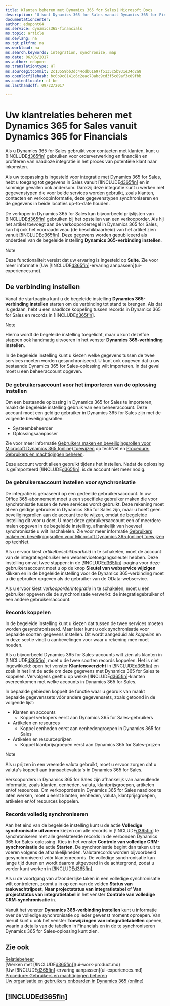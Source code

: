 ```yaml
---
title: Klanten beheren met Dynamics 365 for Sales| Microsoft Docs
description: "U kunt Dynamics 365 for Sales vanuit Dynamics 365 for Financials gebruiken om gegevens te koppelen en naadloze integratie en synchronisatie te hebben in het potentiële klant-naar-contanten proces."
documentationcenter: 
author: edupont04
ms.service: dynamics365-financials
ms.topic: article
ms.devlang: na
ms.tgt_pltfrm: na
ms.workload: na
ms.search.keywords: integration, synchronize, map
ms.date: 06/06/2017
ms.author: edupont
ms.translationtype: HT
ms.sourcegitcommit: 2c13559bb3dc44cdb61697f5135c5b931e34d2a8
ms.openlocfilehash: bc0b9c8141c6c2eac78abc9cd3f5c89af3c89fbb
ms.contentlocale: nl-be
ms.lasthandoff: 09/22/2017

---
```

# <a name="managing-your-customer-relationships-using-dynamics-365-for-sales-from-inside-dynamics-365-for-financials"></a>Uw klantrelaties beheren met Dynamics 365 for Sales vanuit Dynamics 365 for Financials
Als u Dynamics 365 for Sales gebruikt voor contacten met klanten, kunt u [!INCLUDE[d365fin](includes/d365fin_md.md)] gebruiken voor orderverwerking en financiën en profiteren van naadloze integratie in het proces van potentiële klant naar inkomsten.

Als uw toepassing is ingesteld voor integratie met Dynamics 365 for Sales, hebt u toegang tot gegevens in Sales vanuit [!INCLUDE[d365fin](includes/d365fin_md.md)] en in sommige gevallen ook andersom. Dankzij deze integratie kunt u werken met gegevenstypen die voor beide services worden gebruikt, zoals klanten, contacten en verkoopinformatie, deze gegevenstypen synchroniseren en de gegevens in beide locaties up-to-date houden.  

De verkoper in Dynamics 365 for Sales kan bijvoorbeeld prijslijsten van [!INCLUDE[d365fin](includes/d365fin_md.md)] gebruiken bij het opstellen van een verkooporder. Als hij het artikel toevoegt aan de verkooporderregel in Dynamics 365 for Sales, kan hij ook het voorraadniveau (de beschikbaarheid) van het artikel zien vanuit [!INCLUDE[d365fin](includes/d365fin_md.md)]. Deze gegevens worden gepubliceerd als onderdeel van de begeleide instelling **Dynamics 365-verbinding instellen**.  

> [!NOTE]  
>   Deze functionaliteit vereist dat uw ervaring is ingesteld op **Suite**. Zie voor meer informatie [Uw [!INCLUDE[d365fin](includes/d365fin_md.md)]-ervaring aanpassen](ui-experiences.md).  

## <a name="setting-up-the-connection"></a>De verbinding instellen
Vanaf de startpagina kunt u de begeleide instelling **Dynamics 365-verbinding instellen** starten om de verbinding tot stand te brengen. Als dat is gedaan, hebt u een naadloze koppeling tussen records in Dynamics 365 for Sales en records in [!INCLUDE[d365fin](includes/d365fin_md.md)].  

> [!NOTE]  
>   Hierna wordt de begeleide instelling toegelicht, maar u kunt dezelfde stappen ook handmatig uitvoeren in het venster **Dynamics 365-verbinding instellen**.

In de begeleide instelling kunt u kiezen welke gegevens tussen de twee services moeten worden gesynchroniseerd. U kunt ook opgeven dat u uw bestaande Dynamics 365 for Sales-oplossing wilt importeren. In dat geval moet u een beheeraccount opgeven.

### <a name="setting-up-the-user-account-for-importing-the-solution"></a>De gebruikersaccount voor het importeren van de oplossing instellen
Om een bestaande oplossing in Dynamics 365 for Sales te importeren, maakt de begeleide instelling gebruik van een beheeraccount. Deze account moet een geldige gebruiker in Dynamics 365 for Sales zijn met de volgende beveiligingsrollen:

* Systeembeheerder  
* Oplossingsaanpasser  

Zie voor meer informatie [Gebruikers maken en beveiligingsrollen voor Microsoft Dynamics 365 (online) toewijzen](https://technet.microsoft.com/library/jj191623.aspx) op techNet en [Procedure: Gebruikers en machtigingen beheren](ui-how-users-permissions.md).  

Deze account wordt alleen gebruikt tijdens het instellen. Nadat de oplossing is geïmporteerd [!INCLUDE[d365fin](includes/d365fin_md.md)], is de account niet meer nodig.

### <a name="setting-up-the-user-account-for-synchronization"></a>De gebruikersaccount instellen voor synchronisatie
De integratie is gebaseerd op een gedeelde gebruikersaccount. In uw Office 365-abonnement moet u een specifieke gebruiker maken die voor synchronisatie tussen de twee services wordt gebruikt. Deze rekening moet al een geldige gebruiker in Dynamics 365 for Sales zijn, maar u hoeft geen beveiligingsrollen aan de account toe te wijzen, omdat de begeleide instelling dit voor u doet. U moet deze gebruikersaccount een of meerdere malen opgeven in de begeleide instelling, afhankelijk van hoeveel synchronisatie u wilt inschakelen. Zie voor meer informatie [Gebruikers maken en beveiligingsrollen voor Microsoft Dynamics 365 (online) toewijzen](https://technet.microsoft.com/library/jj191623.aspx) op techNet.

Als u ervoor kiest *artikelbeschikbaarheid* in te schakelen, moet de account van de integratiegebruiker een webservicetoegangssleutel hebben. Deze instelling omvat twee stappen: in de [!INCLUDE[d365fin](includes/d365fin_md.md)]-pagina voor deze gebruikersaccount moet u op de knop **Sleutel van webservice wijzigen** klikken en in de begeleide instelling voor de Dynamics 365-verbinding moet u die gebruiker opgeven als de gebruiker van de OData-webservice.

Als u ervoor kiest *verkooporderintegratie* in te schakelen, moet u een gebruiker opgeven die de synchronisatie verwerkt: de integratiegebruiker of een andere gebruikersaccount.

### <a name="coupling-records"></a>Records koppelen
In de begeleide instelling kunt u kiezen dat tussen de twee services moeten worden gesynchroniseerd. Maar later kunt u ook synchronisatie voor bepaalde soorten gegevens instellen. Dit wordt aangeduid als *koppelen* en in deze sectie vindt u aanbevelingen voor waar u rekening mee moet houden.

Als u bijvoorbeeld Dynamics 365 for Sales-accounts wilt zien als klanten in [!INCLUDE[d365fin](includes/d365fin_md.md)], moet u de twee soorten records koppelen. Het is niet ingewikkeld: open het venster **Klantenoverzicht** in [!INCLUDE[d365fin](includes/d365fin_md.md)] en zoek in het lint de actie om deze gegevens met Dynamics 365 for Sales te koppelen. Vervolgens geeft u op welke [!INCLUDE[d365fin](includes/d365fin_md.md)]-klanten overeenkomen met welke accounts in Dynamics 365 for Sales.

In bepaalde gebieden koppelt de functie waar u gebruik van maakt bepaalde gegevenssets vóór andere gegevenssets, zoals getoond in de volgende lijst:

* Klanten en accounts  
  * Koppel verkopers eerst aan Dynamics 365 for Sales-gebruikers  
* Artikelen en resources  
  * Koppel eenheden eerst aan eenhedengroepen in Dynamics 365 for Sales  
* Artikelen en resourceprijzen  
  * Koppel klantprijsgroepen eerst aan Dynamics 365 for Sales-prijzen  

> [!NOTE]  
>   Als u prijzen in een vreemde valuta gebruikt, moet u ervoor zorgen dat u valuta's koppelt aan transactievaluta's in Dynamics 365 for Sales.

Verkooporders in Dynamics 365 for Sales zijn afhankelijk van aanvullende informatie, zoals klanten, eenheden, valuta, klantprijsgroepen, artikelen en/of resources. Om verkooporders in Dynamics 365 for Sales naadloos te laten werken, moet u eerst klanten, eenheden, valuta, klantprijsgroepen, artikelen en/of resources koppelen.

### <a name="synchronizing-records-fully"></a>Records volledig synchroniseren
Aan het eind van de begeleide instelling kunt u de actie **Volledige synchronisatie uitvoeren** kiezen om alle records in [!INCLUDE[d365fin](includes/d365fin_md.md)] te synchroniseren met alle gerelateerde records in de verbonden Dynamics 365 for Sales-oplossing. Kies in het venster **Controle van volledige CRM-synchronisatie** de actie **Starten**. De synchronisatie begint dan taken uit te voeren volgens de afhankelijkheden. Valutarecords worden bijvoorbeeld gesynchroniseerd vóór klantenrecords. De volledige synchronisatie kan lange tijd duren en wordt daarom uitgevoerd in de achtergrond, zodat u verder kunt werken in [!INCLUDE[d365fin](includes/d365fin_md.md)].

Als u de voortgang van afzonderlijke taken in een volledige synchronisatie wilt controleren, zoomt u in op een van de velden **Status van taakwachtrijpost**, **Naar projectstatus van integratietabel** of **Van projectstatus van integratietabel** in het venster **Controle van volledige CRM-synchronisatie** in.

Vanuit het venster **Dynamics 365-verbinding instellen** kunt u informatie over de volledige synchronisatie op ieder gewenst moment oproepen. Van hieruit kunt u ook het venster **Toewijzingen van integratietabellen** openen, waarin u details van de tabellen in Financials en in de te synchroniseren Dynamics 365 for Sales-oplossing kunt zien.

## <a name="see-also"></a>Zie ook
[Relatiebeheer](marketing-relationship-management.md)  
[Werken met [!INCLUDE[d365fin](includes/d365fin_md.md)]](ui-work-product.md)  
[Uw [!INCLUDE[d365fin](includes/d365fin_md.md)]-ervaring aanpassen](ui-experiences.md)  
[Procedure: Gebruikers en machtigingen beheren](ui-how-users-permissions.md)    
[Uw organisatie en gebruikers onboarden in Dynamics 365 (online)](https://www.microsoft.com/en-US/Dynamics/crm-customer-center/onboard-your-organization-and-users-to-dynamics-365-online.aspx)  

## [!INCLUDE[d365fin](includes/free_trial_md.md)]

